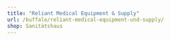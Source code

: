 ```yaml
---
title: "Reliant Medical Equipment & Supply"
url: /buffalo/reliant-medical-equipment-und-supply/
shop: Sanitätshaus
---
```

